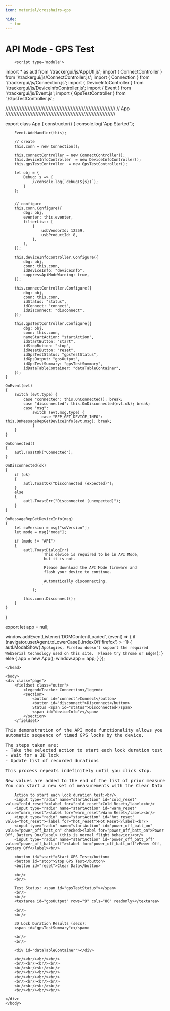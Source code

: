 ```yaml
---
icon: material/crosshairs-gps

hide:
  - toc
---
```


# API Mode - GPS Test

<!DOCTYPE html>
<html>
    <head>

<!-- https://github.com/apvarun/toastify-js/blob/master/README.md -->
<script type="text/javascript" src="https://cdn.jsdelivr.net/npm/toastify-js"></script>
<link rel="stylesheet" type="text/css" href="https://cdn.jsdelivr.net/npm/toastify-js/src/toastify.min.css">



<script>
</script>

        <script type='module'>
import * as autl from '/trackergui/js/AppUtl.js';
import { ConnectController } from '/trackergui/js/ConnectController.js';
import { Connection } from '/trackergui/js/Connection.js';
import { DeviceInfoController } from '/trackergui/js/DeviceInfoController.js';
import { Event } from '/trackergui/js/Event.js';
import { GpsTestController } from './GpsTestController.js';




/////////////////////////////////////////////////////////////////////
// App
/////////////////////////////////////////////////////////////////////

export class App
{
    constructor()
    {
        console.log("App Started");

        Event.AddHandler(this);

        // create
        this.conn = new Connection();
        
        this.connectController = new ConnectController();
        this.deviceInfoController  = new DeviceInfoController();
        this.gpsTestController  = new GpsTestController();

        let obj = {
            Debug: s => {
                //console.log(`debug(${s})`);
            }
        };


        // configure
        this.conn.Configure({
            dbg: obj,
            eventer: this.eventer,
            filterList: [
                {
                    usbVendorId: 12259,
                    usbProductId: 8,
                },
            ],
        });

        this.deviceInfoController.Configure({
            dbg: obj,
            conn: this.conn,
            idDeviceInfo: "deviceInfo",
            suppressApiModeWarning: true,
        });

        this.connectController.Configure({
            dbg: obj,
            conn: this.conn,
            idStatus: "status",
            idConnect: "connect",
            idDisconnect: "disconnect",
        });

        this.gpsTestController.Configure({
            dbg: obj,
            conn: this.conn,
            nameStartAction: "startAction",
            idStartButton: "start",
            idStopButton: "stop",
            idResetButton: "reset",
            idGpsTestStatus: "gpsTestStatus",
            idGpsOutput: "gpsOutput",
            idGpsTestSummary: "gpsTestSummary",
            idDataTableContainer: "dataTableContainer",
        });
    }

    OnEvent(evt)
    {
        switch (evt.type) {
            case "connected": this.OnConnected(); break;
            case "disconnected": this.OnDisconnected(evt.ok); break;
            case "msg":
                switch (evt.msg.type) {
                    case "REP_GET_DEVICE_INFO": this.OnMessageRepGetDeviceInfo(evt.msg); break;
                }
        }
    }

    OnConnected()
    {
        autl.ToastOk("Connected");
    }
    
    OnDisconnected(ok)
    {
        if (ok)
        {
            autl.ToastOk("Disconnected (expected)");
        }
        else
        {
            autl.ToastErr("Disconnected (unexpected)");
        }
    }

    OnMessageRepGetDeviceInfo(msg)
    {
        let swVersion = msg["swVersion"];
        let mode = msg["mode"];

        if (mode != "API")
        {
            autl.ToastDialogErr(
                    `This device is required to be in API Mode,
                     but it is not.

                     Please download the API Mode firmware and
                     flash your device to continue.

                     Automatically disconnecting.
                    `
                );
            
            this.conn.Disconnect();
        }
    }
}

export let app = null;

window.addEventListener('DOMContentLoaded', (event) => {
    if (navigator.userAgent.toLowerCase().indexOf('firefox') > -1)
    {
        autl.ModalShow(
            `Apologies, Firefox doesn't support the required WebSerial
             technology used on this site.  Please try Chrome or Edge!`);
    }
    else
    {
        app = new App();
        window.app = app;
    }
});

</script>


<style>
.page {
    font-family: Consolas,monaco,monospace;
    font-size: small;
}

#status {
    padding: 2px;
    display: inline-block;
    min-width: 150px;
}

#deviceInfo {
    display: inline-block;
}

td {
    text-align: center;
}

button {
    all: unset;

    font-family: Consolas, monaco, monospace;
    font-size: small;
    appearance: auto;
    color: buttontext;
    letter-spacing: normal;
    word-spacing: normal;
    line-height: normal;
    text-transform: none;
    text-indent: 0px;
    text-shadow: none;
    display: inline-block;
    text-align: center;
    align-items: flex-start;
    cursor: default;
    box-sizing: border-box;
    background-color: buttonface;
    margin: 0em;
    padding-block: 1px;
    padding-inline: 6px;
    border-width: 1px;
    border-style: outset;
    border-color: buttonborder;
    border-image: initial;

}
</style>
    </head>

    <body>
    <div class="page">
        <fieldset class="outer">
            <legend>Tracker Connection</legend>
            <section>
                <button id="connect">Connect</button>
                <button id="disconnect">Disconnect</button>
                Status <span id="status">Disconnected</span>
                <span id="deviceInfo"></span>
            </section>
        </fieldset>

<pre>
This demonstration of the API mode functionality allows you to start/stop an
automatic sequence of timed GPS locks by the device.

The steps taken are:
- Take the selected action to start each lock duration test
- Wait for a 3D lock
- Update list of recorded durations

This process repeats indefinitely until you click stop.

New values are added to the end of the list of prior measurements if you start again.
You can start a new set of measurements with the Clear Data button.
</pre>

        Action to start each lock duration test:<br/>
        <input type="radio" name="startAction" id="cold_reset" value="cold_reset"><label for="cold_reset">Cold Reset</label><br/>
        <input type="radio" name="startAction" id="warm_reset" value="warm_reset"><label for="warm_reset">Warm Reset</label><br/>
        <input type="radio" name="startAction" id="hot_reset" value="hot_reset"><label for="hot_reset">Hot Reset</label><br/>
        <input type="radio" name="startAction" id="power_off_batt_on" value="power_off_batt_on" checked><label for="power_off_batt_on">Power Off, Battery On</label> (this is normal flight behavior)<br/>
        <input type="radio" name="startAction" id="power_off_batt_off" value="power_off_batt_off"><label for="power_off_batt_off">Power Off, Battery Off</label><br/>

        <button id="start">Start GPS Test</button>
        <button id="stop">Stop GPS Test</button>
        <button id="reset">Clear Data</button>

        <br/>
        <br/>
        
        Test Status: <span id="gpsTestStatus"></span>
        <br/>
        <br/>
        <textarea id="gpsOutput" rows="9" cols="80" readonly></textarea>
        
        <br/>
        <br/>

        3D Lock Duration Results (secs):
        <span id="gpsTestSummary"></span>

        <br/>
        <br/>

        <div id="dataTableContainer"></div>

        <br/><br/><br/><br/>
        <br/><br/><br/><br/>
        <br/><br/><br/><br/>
        <br/><br/><br/><br/>
        <br/><br/><br/><br/>
        <br/><br/><br/><br/>
        <br/><br/><br/><br/>
        <br/><br/><br/><br/>

    </div>
    </body>
</html>